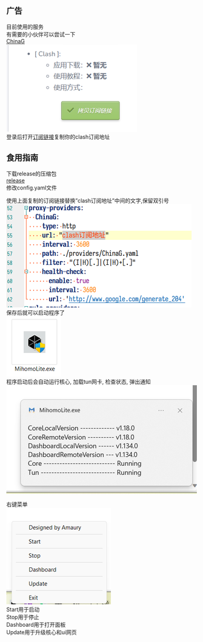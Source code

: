 ## 广告<br>
目前使用的服务<br>
有需要的小伙伴可以尝试一下<br>
[ChinaG](https://j03.tbcache.us/waf/5K7YClTtd4l0qUPD2)<br>
![image](https://github.com/Amaury-GitHub/MihomoLite/blob/main/README_IMG/IMG1.png)<br>
登录后打开[订阅链接](https://y.luxury/user/subscription)复制你的clash订阅地址<br>
## 食用指南<br>
下载release的压缩包<br>
[release](https://github.com/Amaury-GitHub/MihomoLite/releases/download/release/MihomoLite.7z)<br>
修改config.yaml文件<br>
 
使用上面复制的订阅链接替换”clash订阅地址”中间的文字,保留双引号<br>
![image](https://github.com/Amaury-GitHub/MihomoLite/blob/main/README_IMG/IMG2.png)<br>
保存后就可以启动程序了<br>
![image](https://github.com/Amaury-GitHub/MihomoLite/blob/main/README_IMG/IMG3.png)<br>
程序启动后会自动运行核心, 加载tun网卡, 检查状态, 弹出通知<br>
![image](https://github.com/Amaury-GitHub/MihomoLite/blob/main/README_IMG/IMG4.png)<br>

 
右键菜单<br>
![image](https://github.com/Amaury-GitHub/MihomoLite/blob/main/README_IMG/IMG5.png)<br>
Start用于启动<br>
Stop用于停止<br>
Dashboard用于打开面板<br>
Update用于升级核心和ui网页<br>
